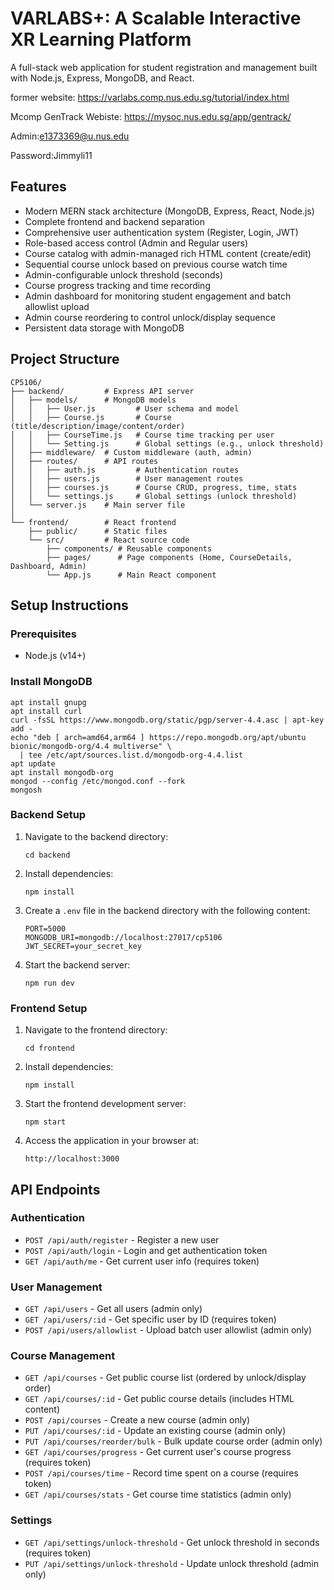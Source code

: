 # VARLABS+: A Scalable Interactive XR Learning Platform

A full-stack web application for student registration and management built with Node.js, Express, MongoDB, and React.

former website: https://varlabs.comp.nus.edu.sg/tutorial/index.html

Mcomp GenTrack Webiste: https://mysoc.nus.edu.sg/app/gentrack/

Admin:e1373369@u.nus.edu

Password:Jimmyli11

## Features

- Modern MERN stack architecture (MongoDB, Express, React, Node.js)
- Complete frontend and backend separation
- Comprehensive user authentication system (Register, Login, JWT)
- Role-based access control (Admin and Regular users)
- Course catalog with admin-managed rich HTML content (create/edit)
- Sequential course unlock based on previous course watch time
- Admin-configurable unlock threshold (seconds)
- Course progress tracking and time recording
- Admin dashboard for monitoring student engagement and batch allowlist upload
- Admin course reordering to control unlock/display sequence
- Persistent data storage with MongoDB

## Project Structure

```
CP5106/
├── backend/         # Express API server
│   ├── models/      # MongoDB models
│   │   ├── User.js         # User schema and model
│   │   ├── Course.js       # Course (title/description/image/content/order)
│   │   ├── CourseTime.js   # Course time tracking per user
│   │   └── Setting.js      # Global settings (e.g., unlock threshold)
│   ├── middleware/  # Custom middleware (auth, admin)
│   ├── routes/      # API routes
│   │   ├── auth.js         # Authentication routes
│   │   ├── users.js        # User management routes
│   │   ├── courses.js      # Course CRUD, progress, time, stats
│   │   └── settings.js     # Global settings (unlock threshold)
│   └── server.js    # Main server file
│
└── frontend/        # React frontend
    ├── public/      # Static files
    └── src/         # React source code
        ├── components/ # Reusable components
        ├── pages/      # Page components (Home, CourseDetails, Dashboard, Admin)
        └── App.js      # Main React component
```

## Setup Instructions

### Prerequisites

- Node.js (v14+)

### Install MongoDB

```
apt install gnupg  
apt install curl  
curl -fsSL https://www.mongodb.org/static/pgp/server-4.4.asc | apt-key add -  
echo "deb [ arch=amd64,arm64 ] https://repo.mongodb.org/apt/ubuntu bionic/mongodb-org/4.4 multiverse" \
  | tee /etc/apt/sources.list.d/mongodb-org-4.4.list  
apt update  
apt install mongodb-org  
mongod --config /etc/mongod.conf --fork  
mongosh  
```

### Backend Setup

1. Navigate to the backend directory:
   ```
   cd backend
   ```

2. Install dependencies:
   ```
   npm install
   ```

3. Create a `.env` file in the backend directory with the following content:
   ```
   PORT=5000
   MONGODB_URI=mongodb://localhost:27017/cp5106
   JWT_SECRET=your_secret_key
   ```

4. Start the backend server:
   ```
   npm run dev
   ```

### Frontend Setup

1. Navigate to the frontend directory:
   ```
   cd frontend
   ```

2. Install dependencies:
   ```
   npm install
   ```

3. Start the frontend development server:
   ```
   npm start
   ```

4. Access the application in your browser at:
   ```
   http://localhost:3000
   ```

## API Endpoints

### Authentication

- `POST /api/auth/register` - Register a new user
- `POST /api/auth/login` - Login and get authentication token
- `GET /api/auth/me` - Get current user info (requires token)

### User Management

- `GET /api/users` - Get all users (admin only)
- `GET /api/users/:id` - Get specific user by ID (requires token)
- `POST /api/users/allowlist` - Upload batch user allowlist (admin only)

### Course Management

- `GET /api/courses` - Get public course list (ordered by unlock/display order)
- `GET /api/courses/:id` - Get public course details (includes HTML content)
- `POST /api/courses` - Create a new course (admin only)
- `PUT /api/courses/:id` - Update an existing course (admin only)
- `PUT /api/courses/reorder/bulk` - Bulk update course order (admin only)
- `GET /api/courses/progress` - Get current user's course progress (requires token)
- `POST /api/courses/time` - Record time spent on a course (requires token)
- `GET /api/courses/stats` - Get course time statistics (admin only)

### Settings

- `GET /api/settings/unlock-threshold` - Get unlock threshold in seconds (requires token)
- `PUT /api/settings/unlock-threshold` - Update unlock threshold (admin only) 